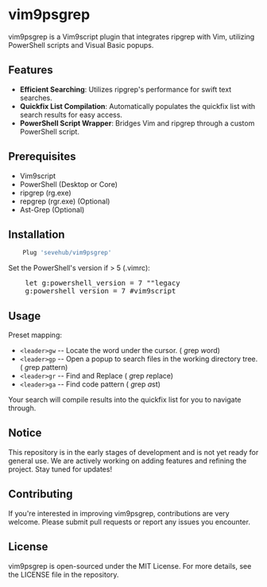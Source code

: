 # vim9psgrep

vim9psgrep is a Vim9script plugin that integrates ripgrep with Vim, utilizing PowerShell scripts and Visual Basic popups. 

## Features
- **Efficient Searching**: Utilizes ripgrep's performance for swift text searches.
- **Quickfix List Compilation**: Automatically populates the quickfix list with search results for easy access.
- **PowerShell Script Wrapper**: Bridges Vim and ripgrep through a custom PowerShell script.

## Prerequisites
- Vim9script
- PowerShell (Desktop or Core)
- ripgrep (rg.exe)
- repgrep (rgr.exe) (Optional)
- Ast-Grep (Optional)

## Installation
```sh   
    Plug 'sevehub/vim9psgrep'
```

Set the PowerShell's version if > 5 (.vimrc):
<pre>
    let g:powershell_version = 7 ""legacy
    g:powershell_version = 7 #vim9script
</pre>
## Usage
Preset mapping:

 - `<leader>gw` -- Locate the word under the cursor. ( *g*rep *w*ord)
 - `<leader>gp` -- Open a popup to search files in the working directory tree. ( *g*rep *p*attern) 
 - `<leader>gr` -- Find and Replace ( *g*rep *r*eplace)
 - `<leader>ga` -- Find code pattern ( *g*rep *a*st)

Your search will compile results into the quickfix list for you to navigate through.


## Notice
This repository is in the early stages of development and is not yet ready for general use. We are actively working on adding features and refining the project. Stay tuned for updates!


## Contributing
If you're interested in improving vim9psgrep, contributions are very welcome. Please submit pull requests or report any issues you encounter.

## License
vim9psgrep is open-sourced under the MIT License. For more details, see the LICENSE file in the repository.
